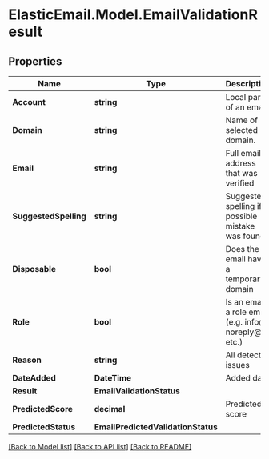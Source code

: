 # ElasticEmail.Model.EmailValidationResult

## Properties

Name | Type | Description | Notes
------------ | ------------- | ------------- | -------------
**Account** | **string** | Local part of an email | [optional] 
**Domain** | **string** | Name of selected domain. | [optional] 
**Email** | **string** | Full email address that was verified | [optional] 
**SuggestedSpelling** | **string** | Suggested spelling if a possible mistake was found | [optional] 
**Disposable** | **bool** | Does the email have a temporary domain | [optional] 
**Role** | **bool** | Is an email a role email (e.g. info@, noreply@ etc.) | [optional] 
**Reason** | **string** | All detected issues | [optional] 
**DateAdded** | **DateTime** | Added date | [optional] 
**Result** | **EmailValidationStatus** |  | [optional] 
**PredictedScore** | **decimal** | Predicted score | [optional] 
**PredictedStatus** | **EmailPredictedValidationStatus** |  | [optional] 

[[Back to Model list]](../README.md#documentation-for-models) [[Back to API list]](../README.md#documentation-for-api-endpoints) [[Back to README]](../README.md)

